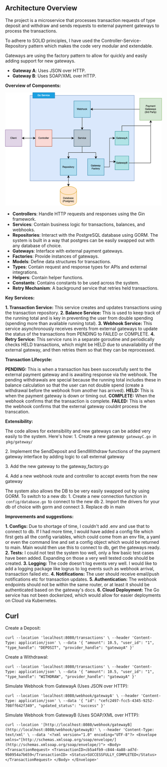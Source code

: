 

## **Architecture Overview**

The project is a microservice that processes transaction requests of type deposit and withdraw and sends requests to external payment gateways to process the transactions.

To adhere to SOLID principles, I have used the Controller-Service-Repository pattern which makes the code very modular and extendable.

Gateways are using the factory pattern to allow for quickly and easily adding support for new gateways.


-   **Gateway A**: Uses JSON over HTTP.
-   **Gateway B**: Uses SOAP/XML over HTTP.

**Overview of Components:**


![image](https://github.com/safisaleem/exinity-task/blob/main/diagram.png?raw=true)

-   **Controllers**: Handle HTTP requests and responses using the Gin framework.
-   **Services**: Contain business logic for transactions, balances, and webhooks.
-   **Repositories**: Interact with the PostgreSQL database using GORM. The system is built in a way that postgres can be easily swapped out with any database of choice.
-   **Gateways**: Interface with external payment gateways.
-   **Factories**: Provide instances of gateways.
-   **Models**: Define data structures for transactions.
-   **Types**: Contain request and response types for APIs and external integrations.
-   **Helpers**: Contain helper functions.
-  **Constants**: Contains constants to be used across the system.
-   **Retry Mechanism**: A background service that retries held transactions.

**Key Services:**

**1.⁠ ⁠Transaction Service:** This service creates and updates transactions using the transaction repository. 
**2.⁠ ⁠Balance Service:** This is used to keep track of the running total and is key in preventing the user from double spending (spending more than available running total).
**3.⁠ ⁠Webhook Service:** This service asynchronously  receives events from external gateways to update the status of the transactions from PENDING to FAILED or COMPLETE.
**4.⁠ ⁠Retry Service:** This service runs in a separate goroutine and periodically checks HELD transactions, which might be HELD due to unavailability of the external gateway, and then retries them so that they can be reprocessed.

**Transaction Lifecycle:**

**PENDING:** This is when a transaction has been successfully sent to the external payment gateway and is awaiting response via the webhook. The pending withdrawals are special because the running total includes these in balance calculation so that the user can not double spend (create a withdrawal before the webhook from another has arrived).
**HELD:** This is when the payment gateway is down or timing out.
**COMPLETE:** When the webhook confirms that the transaction is complete.
**FAILED:** This is when the webhook confirms that the external gateway couldnt process the transcation.

**Extensibility:**

The code allows for extensibility and new gateways can be added very easily to the system. Here's how:
1.⁠ ⁠Create a new gateway ⁠ `gatewayC.go` ⁠ in ⁠ `pkg/gateway/ `

2.⁠ ⁠Implement the SendDeposit and SendWithdraw functions of the payment gateway interface by adding logic to call external gateway

3.⁠ ⁠Add the new gateway to the gateway_factory.go

4.⁠ ⁠Add a new webhook route and controller to accept events from the new gateway

The system also allows the DB to be very easily swapped out by using GORM. To switch to a new db:
1.⁠ ⁠Create a new connection function in ⁠ `config/database.go` ⁠ to connect to the new db
2.⁠ ⁠Import the drivers for your db of choice with gorm and connect
3.⁠ ⁠Replace db in main

**Improvements and suggestions:**

**1.⁠ ⁠Configs:** Due to shortage of time, I couldn't add .env and use that to connect to db. If I had more time, I would have added a config file which first gets all the config variables, which could come from an env file, a yaml or even the command line and set a config object which would be returned to main. Main would then use this to connect to db, get the gateways ready.
**2.⁠ ⁠Tests:** I could not test the system too well, only a few basic test cases have been added. Expanding on those a very well tested code should be created.
**3.⁠ ⁠Logging:** The code doesn't log events very well. I would like to add a logging package like logrus to log events such as webhook arrival, transaction failed etc.
**4.⁠ ⁠Notifications:** The user should receive email/push notifications etc for transaction updates.
**5.⁠ ⁠Authentication:** The webhook endpoints should not be within the same router, or at least it should be authenticated based on the gateway's docs.
**6. Cloud Deployment:** The Go service has not been dockerized, which would allow for easier deployments on Cloud via Kubernetes.




## **Curl**

Create a Deposit:
```
curl --location 'localhost:8080/transactions' \ --header 'Content-Type: application/json' \ --data '{ "amount": 10.5, "user_id": "1", "type_handle": "DEPOSIT", "provider_handle": "gatewayA" }'
```
Create a Withdrawal:
```
curl --location 'localhost:8080/transactions' \ --header 'Content-Type: application/json' \ --data '{ "amount": 10.5, "user_id": "1", "type_handle": "WITHDRAW", "provider_handle": "gatewayA" }'
```

Simulate Webhook from GatewayA (Uses JSON over HTTP):

```
curl --location 'localhost:8080/webhook/gatewayA' \ --header 'Content-Type: application/json' \ --data '{ "id": "cefc2497-fcc5-4345-9252-708ff642f349", "updated_status": "success" }'
```
Simulate Webhook from GatewayB (Uses SOAP/XML over HTTP):
```
curl --location '[http://localhost:8080/webhook/gatewayB](http://localhost:8080/webhook/gatewayB)' \ --header 'Content-Type: text/xml' \ --data '<?xml version="1.0" encoding="UTF-8"?> <Envelope xmlns="[http://schemas.xmlsoap.org/soap/envelope/](http://schemas.xmlsoap.org/soap/envelope/)"> <Body> <TransactionRequest> <TransactionID>cb5a4fb9-c844-4a88-ad7d-9b0954a7b659</TransactionID> <Status>SUCCESSFULLY_COMPLETED</Status> </TransactionRequest> </Body> </Envelope>'
```
